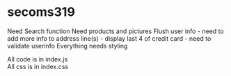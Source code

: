 # secoms319
Need Search function 
Need products and pictures
Flush user info
    - need to add more info to address line(s)
    - display last 4 of credit card
    - need to validate userinfo
Everything needs styling

All code is in index.js  
All css is in index.css
